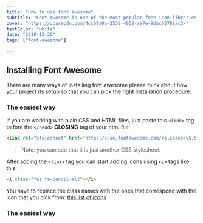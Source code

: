 ```yaml
---
title: "How to use font awesome"
subtitle: "Font Awesome is one of the most popular free icon libraries in the world of front end development"
cover: "https://ucarecdn.com/4cc6fa0b-2530-4052-aa7e-8dac03788ac3/"
textColor: "white"
date: "2018-12-20"
tags: ["font-awesome"]

---
```


## Installing Font Awesome

There are many ways of installing font awesome please think about how your project its setup so that you can pick the right installation procedure:

### The easiest way

If you are working with plain CSS and HTML files, just paste this `<link>` tag before the `</head>` **CLOSING** tag of your html file:
```html
<link rel="stylesheet" href="https://use.fontawesome.com/releases/v5.5.0/css/all.css" integrity="sha384-B4dIYHKNBt8Bc12p+WXckhzcICo0wtJAoU8YZTY5qE0Id1GSseTk6S+L3BlXeVIU" crossorigin="anonymous">
```
> Note: you can see that it is just another CSS stylesheet.

After adding the `<link>` tag you can start adding icons using `<i>` tags like this:
```html
<i class="fas fa-pencil-alt"></i>
```
You have to replace the class names with the ones that correspond with the icon that you pick from: [this list of icons](https://fontawesome.com/icons?d=gallery)

### The easiest way

<!--stackedit_data:
eyJoaXN0b3J5IjpbLTEzODEwODA5OCw0ODM1ODg4MDJdfQ==
-->